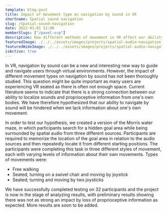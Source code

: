 ```yaml
---
template: blog-post
title: Impact of movement type on navigation by sound in VR
shortname: Spatial sound navigation
slug: /Spatial-sound-navigation
date: 2022-01-01 12:00
memberSlugs: ["/pavel-srp"]
description: How different methods of movement in VR affect our ability of navigate by sound
featuredImage: ./../../assets/images/projects/spatial-audio-navigation-thumbnail-narrow.png
featuredWideImage: ./../../assets/images/projects/spatial-audio-navigation-thumbnail-wide.png
isActive: true
---
```


In VR, navigation by sound can be a new and interesting new way to guide and navigate users through virtual environments. However, the impact of different movement types on navigation by sound has not been thoroughly studied. This question might be quite important as many users are experiencing VR seated as there is often not enough space. Current literature seems to indicate that there is a strong connection between our ability to localize sounds and proprioceptive information from one's own bodies. We have therefore hypothesized that our ability to navigate by sound will be hindered when we lack information about one's own movement.

In order to test our hypothesis, we created a version of the Morris water maze, in which participants search for a hidden goal area while being surrounded by spatial audio from three different sources. Participants are required to memorize the location of the goal area in relation to the audio sources and then repeatedly locate it from different starting positions. The participants were completing this task in three different styles of movement, each with varying levels of information about their own movements. Types of movements were:

 - Free walking
 - Seated; turning on a swivel chair and moving by joystick
 - Seated; turning and moving by two joysticks

We have successfully completed testing on 32 participants and the project is now in the stage of analyzing results, with preliminary results showing there was not as strong an impact by loss of proprioceptive information as expected. More results are soon to be added.